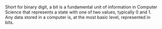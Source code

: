 Short for binary digit, a bit is a fundamental unit of information in Computer Science that represents a state with one of two values, typically 0 and 1.
Any data stored in a computer is, at the most basic level, represented in bits.